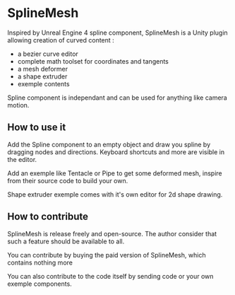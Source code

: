 # SplineMesh

Inspired by Unreal Engine 4 spline component, SplineMesh is a Unity plugin allowing creation of curved content :
 - a bezier curve editor
 - complete math toolset for coordinates and tangents
 - a mesh deformer
 - a shape extruder
 - exemple contents
 
Spline component is independant and can be used for anything like camera motion.

## How to use it
Add the Spline component to an empty object and draw you spline by dragging nodes and directions. Keyboard shortcuts and more are visible in the editor.

Add an exemple like Tentacle or Pipe to get some deformed mesh, inspire from their source code to build your own.

Shape extruder exemple comes with it's own editor for 2d shape drawing.

## How to contribute
SplineMesh is release freely and open-source. The author consider that such a feature should be available to all.

You can contribute by buying the paid version of SplineMesh, which contains nothing more

You can also contribute to the code itself by sending code or your own exemple components.
